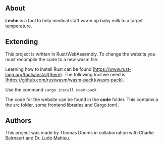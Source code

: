 ## About
**Leche** is a tool to help medical staff warm up baby milk to a target temperature.

## Extending
This project is written in Rust/WebAssembly.
To change the website you must recompile the code to a new wasm file.

Learning how to install Rust can be found [https://www.rust-lang.org/tools/install](here).
The following tool we need is [https://github.com/rustwasm/wasm-pack](wasm-pack).

Use the command ``cargo install wasm-pack``



The code for the website can be found in the **code** folder. 
This contains a the src folder, some frontend libraries and Cargo.toml .

## Authors
This project was made by Thomas Dooms in collaborration with Charlie Beirnaert and Dr. Ludo Mahieu.
